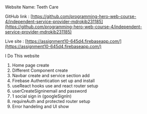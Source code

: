 Website Name: Teeth Care

GitHub link : [https://github.com/programming-hero-web-course-4/independent-service-provider-mdrokib231185](https://github.com/programming-hero-web-course-4/independent-service-provider-mdrokib231185)

Live site : [https://assignment10-645d4.firebaseapp.com/](https://assignment10-645d4.firebaseapp.com/)

I Do This website

1. Home page create
2. Different Component create
3. Navbar create and service section add
4. Firebase Authentication set up and install
5. useReact hooks use and react router  setup
6. userCreateSigninemail and password
7. 1 social sign in (googleSignIn)
8. requireAuth and protected router setup
9. Error handeling and UI show 
